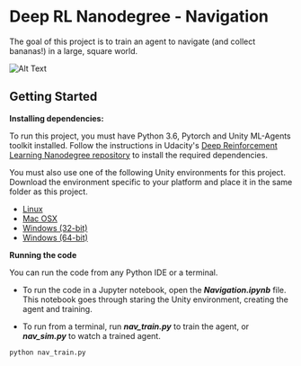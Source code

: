 # Deep RL Nanodegree - Navigation

The goal of this project is to train an agent to navigate (and collect bananas!) in a large, square world. 

![Alt Text](banana_anim.gif)

## Getting Started

**Installing dependencies:**

To run this project, you must have Python 3.6, Pytorch and Unity ML-Agents toolkit installed. Follow the instructions in Udacity's [Deep Reinforcement Learning Nanodegree repository](https://github.com/udacity/deep-reinforcement-learning#dependencies) to install the required dependencies.

You must also use one of the following Unity environments for this project. Download the environment specific to your platform and place it in the same folder as this project.

* [Linux](https://s3-us-west-1.amazonaws.com/udacity-drlnd/P1/Banana/Banana_Linux.zip)
* [Mac OSX](https://s3-us-west-1.amazonaws.com/udacity-drlnd/P1/Banana/Banana.app.zip)
* [Windows (32-bit)](https://s3-us-west-1.amazonaws.com/udacity-drlnd/P1/Banana/Banana_Windows_x86.zip)
* [Windows (64-bit)](https://s3-us-west-1.amazonaws.com/udacity-drlnd/P1/Banana/Banana_Windows_x86_64.zip)

**Running the code**

You can run the code from any Python IDE or a terminal. 

* To run the code in a Jupyter notebook, open the ***Navigation.ipynb*** file. This notebook goes through staring the Unity environment, creating the agent and training.

* To run from a terminal, run ***nav_train.py*** to train the agent, or ***nav_sim.py*** to watch a trained agent.
<pre><code>python nav_train.py</code></pre>


